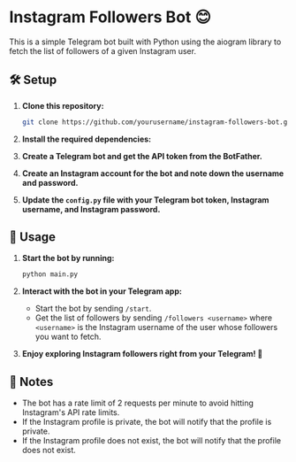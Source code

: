 # Instagram Followers Bot 😊

This is a simple Telegram bot built with Python using the aiogram library to fetch the list of followers of a given Instagram user.

## 🛠️ Setup

1. **Clone this repository:**

    ```bash
    git clone https://github.com/yourusername/instagram-followers-bot.git
    ```

2. **Install the required dependencies:**

3. **Create a Telegram bot and get the API token from the BotFather.**

4. **Create an Instagram account for the bot and note down the username and password.**

5. **Update the `config.py` file with your Telegram bot token, Instagram username, and Instagram password.**

## 🚀 Usage

1. **Start the bot by running:**

    ```bash
    python main.py
    ```

2. **Interact with the bot in your Telegram app:**

    - Start the bot by sending `/start`.
    - Get the list of followers by sending `/followers <username>` where `<username>` is the Instagram username of the user whose followers you want to fetch.

3. **Enjoy exploring Instagram followers right from your Telegram! 🎉**

## 📝 Notes

- The bot has a rate limit of 2 requests per minute to avoid hitting Instagram's API rate limits.
- If the Instagram profile is private, the bot will notify that the profile is private.
- If the Instagram profile does not exist, the bot will notify that the profile does not exist.

